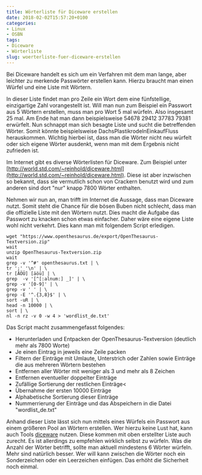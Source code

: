 ```yaml
---
title: Wörterliste für Diceware erstellen
date: 2018-02-02T15:57:20+0100
categories:
- Linux
- OSBN
tags:
- Diceware
- Wörterliste
slug: woerterliste-fuer-diceware-erstellen
---
```

Bei Diceware handelt es sich um ein Verfahren mit dem man lange, aber leichter zu merkende Passwörter erstellen kann. Hierzu braucht man einen Würfel und eine Liste mit Wörtern.

In dieser Liste findet man pro Zeile ein Wort dem eine fünfstellige, einzigartige Zahl vorangestellt ist. Will man nun zum Beispiel ein Passwort aus 5 Wörtern erstellen, muss man pro Wort 5 mal würfeln. Also insgesamt 25 mal. Am Ende hat man dann beispielsweise 54678 29412 37783 79381 erwürfelt. Nun schnappt man sich besagte Liste und sucht die betreffenden Wörter. Somit könnte beispielsweise DachsPlastikrodelnEinkaufFluss herauskommen. Wichtig hierbei ist, dass man die Wörter nicht neu würfelt oder sich eigene Wörter ausdenkt, wenn man mit dem Ergebnis nicht zufrieden ist.

Im Internet gibt es diverse Wörterlisten für Diceware. Zum Beispiel unter [http://world.std.com/~reinhold/diceware.html](http://world.std.com/~reinhold/diceware.html). Diese ist aber inzwischen so bekannt, dass sie vermutlich schon von Crackern benutzt wird und zum anderen sind dort "nur" knapp 7800 Wörter enthalten.

Nehmen wir nun an, man trifft im Internet die Aussage, dass man Diceware nutzt. Somit steht die Chance für die bösen Buben nicht schlecht, dass man die offizielle Liste mit den Wörtern nutzt. Dies macht die Aufgabe das Passwort zu knacken schon etwas einfacher. Daher wäre eine eigene Liste wohl nicht verkehrt. Dies kann man mit folgendem Script erledigen.

<pre class="line-numbers" style="white-space:pre-wrap;">
<code class="language-bash">wget "https://www.openthesaurus.de/export/OpenThesaurus-Textversion.zip"
wait
unzip OpenThesaurus-Textversion.zip
wait
grep -v '^#' openthesaurus.txt | \
tr ';' '\n' | \
tr [ÄÖÜ] [äöü] | \
grep  -v '[^[:alnum:] _]' | \
grep -v '[0-9]' | \
grep -v ' ' | \
grep -E '^.{3,8}$' | \
sort -uR | \
head -n 10000 | \
sort | \
nl -n rz -v 0 -w 4 > 'wordlist_de.txt'</code>
</pre>


Das Script macht zusammengefasst folgendes:

* Herunterladen und Entpacken der OpenThesaurus-Textversion (deutlich mehr als 7800 Worte)
* Je einen Eintrag in jeweils eine Zeile packen
* Filtern der Einträge mit Umlaute, Unterstrich oder Zahlen sowie Einträge die aus mehreren Wörtern bestehen
* Entfernen aller Wörter mit weniger als 3 und mehr als 8 Zeichen
* Entfernen eventueller doppelter Einträge
* Zufällige Sortierung der restlichen Einträge<
* Übernahme der ersten 10000 Einträge
* Alphabetische Sortierung dieser Einträge
* Nummerrierung der Einträge und das Abspeichern in die Datei "wordlist_de.txt"

Anhand dieser Liste lässt sich nun mittels eines Würfels ein Passwort aus einem größeren Pool an Wörtern erstellen. Wer hierzu keine Lust hat, kann auch Tools [diceware](https://github.com/ulif/diceware) nutzen. Diese kommen mit oben erstellter Liste auch zurecht. Es ist allerdings zu empfehlen wirklich selbst zu würfeln. Was die Anzahl der Wörter betrifft, sollte man aktuell mindestens 6 Wörter würfeln. Mehr sind natürlich besser. Wer will kann zwischen die Wörter noch ein Sonderzeichen oder ein Leerzeichen einfügen. Das erhöht die Sicherheit noch einmal.

